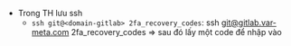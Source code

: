 
- Trong TH lưu ssh
	- `ssh git@<domain-gitlab> 2fa_recovery_codes`: ssh git@gitlab.var-meta.com 2fa_recovery_codes
	=> sau đó lấy một code để nhập vào 